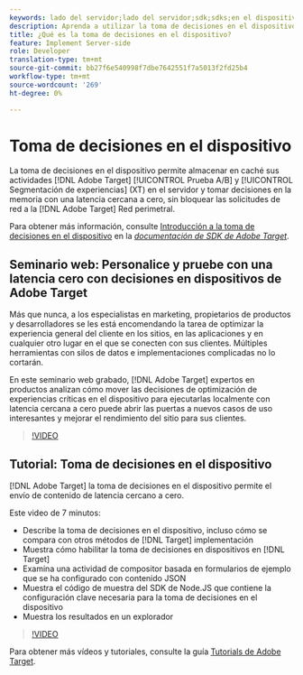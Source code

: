 ```yaml
---
keywords: lado del servidor;lado del servidor;sdk;sdks;en el dispositivo;toma de decisiones;en el dispositivo;en el dispositivo;en el dispositivo;en la latencia cero;en la latencia;cerca de cero;nodo.js
description: Aprenda a utilizar la toma de decisiones en el dispositivo para almacenar en caché las actividades A/B y MVT de Destinatario en el servidor para tomar decisiones en memoria con una latencia cercana a cero.
title: ¿Qué es la toma de decisiones en el dispositivo?
feature: Implement Server-side
role: Developer
translation-type: tm+mt
source-git-commit: bb27f6e540998f7dbe7642551f7a5013f2fd25b4
workflow-type: tm+mt
source-wordcount: '269'
ht-degree: 0%

---
```



# Toma de decisiones en el dispositivo

La toma de decisiones en el dispositivo permite almacenar en caché sus actividades [!DNL Adobe Target] [!UICONTROL Prueba A/B] y [!UICONTROL Segmentación de experiencias] (XT) en el servidor y tomar decisiones en la memoria con una latencia cercana a cero, sin bloquear las solicitudes de red a la [!DNL Adobe Target] Red perimetral.

Para obtener más información, consulte [Introducción a la toma de decisiones en el dispositivo](https://adobetarget-sdks.gitbook.io/docs/on-device-decisioning/introduction-to-on-device-decisioning) en la *[documentación de SDK de Adobe Target](https://adobetarget-sdks.gitbook.io/docs/)*.

## Seminario web: Personalice y pruebe con una latencia cero con decisiones en dispositivos de Adobe Target

Más que nunca, a los especialistas en marketing, propietarios de productos y desarrolladores se les está encomendando la tarea de optimizar la experiencia general del cliente en los sitios, en las aplicaciones y en cualquier otro lugar en el que se conecten con sus clientes. Múltiples herramientas con silos de datos e implementaciones complicadas no lo cortarán.

En este seminario web grabado, [!DNL Adobe Target] expertos en productos analizan cómo mover las decisiones de optimización de experiencias críticas en el dispositivo para ejecutarlas localmente con latencia cercana a cero puede abrir las puertas a nuevos casos de uso interesantes y mejorar el rendimiento del sitio para sus clientes.

>[!VIDEO](https://video.tv.adobe.com/v/328148)

## Tutorial: Toma de decisiones en el dispositivo

[!DNL Adobe Target] la toma de decisiones en el dispositivo permite el envío de contenido de latencia cercano a cero.

Este video de 7 minutos:

* Describe la toma de decisiones en el dispositivo, incluso cómo se compara con otros métodos de [!DNL Target] implementación
* Muestra cómo habilitar la toma de decisiones en dispositivos en [!DNL Target]
* Examina una actividad de compositor basada en formularios de ejemplo que se ha configurado con contenido JSON
* Muestra el código de muestra del SDK de Node.JS que contiene la configuración clave necesaria para la toma de decisiones en el dispositivo
* Muestra los resultados en un explorador

>[!VIDEO](https://video.tv.adobe.com/v/329032)

Para obtener más vídeos y tutoriales, consulte la guía [Tutorials de Adobe Target](https://experienceleague.adobe.com/docs/target-learn/tutorials/overview.html).
